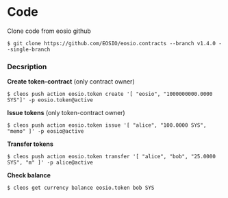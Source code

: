 # Code

Clone code from eosio github
```
$ git clone https://github.com/EOSIO/eosio.contracts --branch v1.4.0 --single-branch
```

### Decsription

**Create token-contract** (only contract owner)
```
$ cleos push action eosio.token create '[ "eosio", "1000000000.0000 SYS"]' -p eosio.token@active
```

**Issue tokens** (only token-contract owner)
```
$ cleos push action eosio.token issue '[ "alice", "100.0000 SYS", "memo" ]' -p eosio@active
```

**Transfer tokens**
```
$ cleos push action eosio.token transfer '[ "alice", "bob", "25.0000 SYS", "m" ]' -p alice@active
```

**Check balance**
```
$ cleos get currency balance eosio.token bob SYS
```

